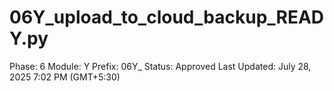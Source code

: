 # 06Y_upload_to_cloud_backup_READY.py

Phase: 6
Module: Y
Prefix: 06Y_
Status: Approved
Last Updated: July 28, 2025 7:02 PM (GMT+5:30)
